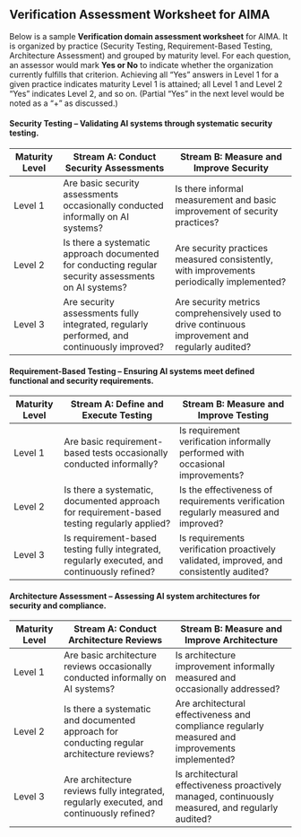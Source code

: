 ## Verification Assessment Worksheet for AIMA

Below is a sample **Verification domain assessment worksheet** for AIMA. It is organized by practice (Security Testing, Requirement-Based Testing, Architecture Assessment) and grouped by maturity level. For each question, an assessor would mark **Yes or No** to indicate whether the organization currently fulfills that criterion. Achieving all “Yes” answers in Level 1 for a given practice indicates maturity Level 1 is attained; all Level 1 and Level 2 “Yes” indicates Level 2, and so on. (Partial “Yes” in the next level would be noted as a “+” as discussed.)

#### Security Testing – Validating AI systems through systematic security testing.

| Maturity Level | Stream A: Conduct Security Assessments                                                               | Stream B: Measure and Improve Security                                                           |
| -------------- | ---------------------------------------------------------------------------------------------------- | ------------------------------------------------------------------------------------------------ |
| Level 1        | Are basic security assessments occasionally conducted informally on AI systems?                      | Is there informal measurement and basic improvement of security practices?                       |
| Level 2        | Is there a systematic approach documented for conducting regular security assessments on AI systems? | Are security practices measured consistently, with improvements periodically implemented?        |
| Level 3        | Are security assessments fully integrated, regularly performed, and continuously improved?           | Are security metrics comprehensively used to drive continuous improvement and regularly audited? |

#### Requirement-Based Testing – Ensuring AI systems meet defined functional and security requirements.

| Maturity Level | Stream A: Define and Execute Testing                                                         | Stream B: Measure and Improve Testing                                                   |
| -------------- | -------------------------------------------------------------------------------------------- | --------------------------------------------------------------------------------------- |
| Level 1        | Are basic requirement-based tests occasionally conducted informally?                         | Is requirement verification informally performed with occasional improvements?          |
| Level 2        | Is there a systematic, documented approach for requirement-based testing regularly applied?  | Is the effectiveness of requirements verification regularly measured and improved?      |
| Level 3        | Is requirement-based testing fully integrated, regularly executed, and continuously refined? | Is requirements verification proactively validated, improved, and consistently audited? |

#### Architecture Assessment – Assessing AI system architectures for security and compliance.

| Maturity Level | Stream A: Conduct Architecture Reviews                                                     | Stream B: Measure and Improve Architecture                                                        |
| -------------- | ------------------------------------------------------------------------------------------ | ------------------------------------------------------------------------------------------------- |
| Level 1        | Are basic architecture reviews occasionally conducted informally on AI systems?            | Is architecture improvement informally measured and occasionally addressed?                       |
| Level 2        | Is there a systematic and documented approach for conducting regular architecture reviews? | Are architectural effectiveness and compliance regularly measured and improvements implemented?   |
| Level 3        | Are architecture reviews fully integrated, regularly executed, and continuously refined?   | Is architectural effectiveness proactively managed, continuously measured, and regularly audited? |

